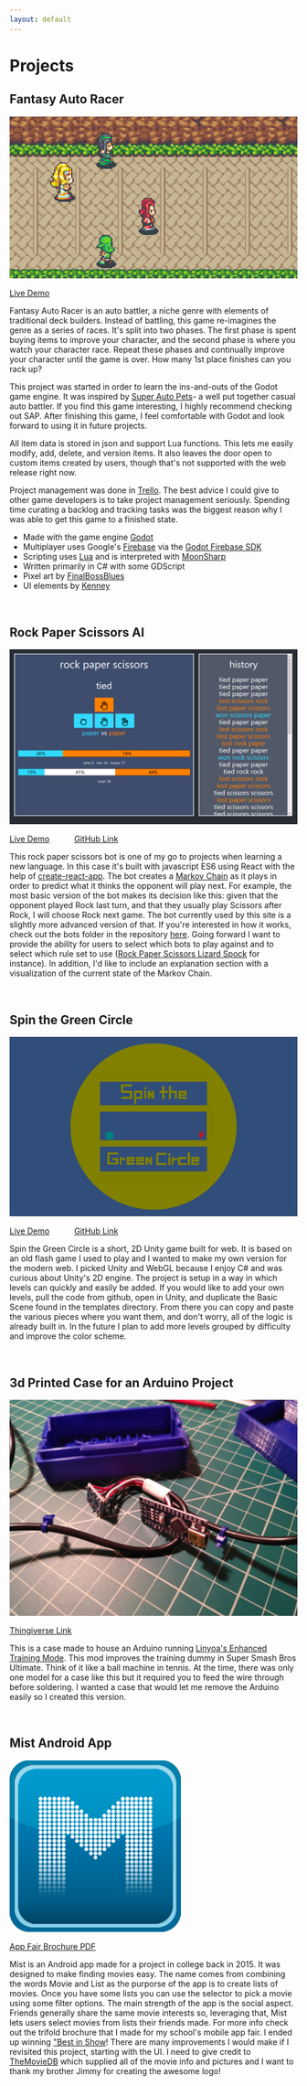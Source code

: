 ```yaml
---
layout: default
---
```


# Projects

## Fantasy Auto Racer
![](/assets/img/fantasy_auto_racer_title_image.PNG)

[Live Demo](https://www.fantasyautoracer.com/ "www.fantasyautoracer.com")

Fantasy Auto Racer is an auto battler, a niche genre with elements of traditional deck builders. Instead of battling, this game re-imagines the genre as a series of races. It's split into two phases. The first phase is spent buying items to improve your character, and the second phase is where you watch your character race. Repeat these phases and continually improve your character until the game is over. How many 1st place finishes can you rack up?

This project was started in order to learn the ins-and-outs of the Godot game engine. It was inspired by [Super Auto Pets](https://teamwoodgames.com/)- a well put together casual auto battler. If you find this game interesting, I highly recommend checking out SAP. After finishing this game, I feel comfortable with Godot and look forward to using it in future projects.

All item data is stored in json and support Lua functions. This lets me easily modify, add, delete, and version items. It also leaves the door open to custom items created by users, though that's not supported with the web release right now.

Project management was done in [Trello](https://trello.com). The best advice I could give to other game developers is to take project management seriously. Spending time curating a backlog and tracking tasks was the biggest reason why I was able to get this game to a finished state.

- Made with the game engine [Godot](https://godotengine.org/)
- Multiplayer uses Google's [Firebase](https://firebase.google.com/) via the [Godot Firebase SDK](https://github.com/GodotNuts/GodotFirebase)
- Scripting uses [Lua](https://www.lua.org/) and is interpreted with [MoonSharp](https://www.moonsharp.org/)
- Written primarily in C# with some GDScript
- Pixel art by [FinalBossBlues](http://www.timefantasy.net/)
- UI elements by [Kenney](https://www.kenney.nl/)

<br />

## Rock Paper Scissors AI
![](/assets/img/rpsNinja.png)

[Live Demo](https://www.rockpaperscissors.ninja "www.rockpaperscissors.ninja")
&nbsp; &nbsp; &nbsp; &nbsp; &nbsp; 
[GitHub Link](https://github.com/jake-small/rps-ninja "jake-small/rps")

This rock paper scissors bot is one of my go to projects when learning a new language. In this case it's built with javascript ES6 using React with the help of [create-react-app](https://github.com/facebook/create-react-app). The bot creates a [Markov Chain](https://deepai.org/machine-learning-glossary-and-terms/markov-chain) as it plays in order to predict what it thinks the opponent will play next. For example, the most basic version of the bot makes its decision like this: given that the opponent played Rock last turn, and that they usually play Scissors after Rock, I will choose Rock next game. The bot currently used by this site is a slightly more advanced version of that. If you're interested in how it works, check out the bots folder in the repository [here](https://github.com/jake-small/rps-ninja/tree/master/src/services/bots). Going forward I want to provide the ability for users to select which bots to play against and to select which rule set to use ([Rock Paper Scissors Lizard Spock](http://www.samkass.com/theories/RPSSL.html) for instance). In addition, I'd like to include an explanation section with a visualization of the current state of the Markov Chain.

<br />

## Spin the Green Circle
![](/assets/img/SpinTheGreenCircle.png)

[Live Demo](https://www.spinthegreencircle.com "www.spinthegreencircle.com")
&nbsp; &nbsp; &nbsp; &nbsp; &nbsp; 
[GitHub Link](https://github.com/jake-small/spin "jake-small/spin")

Spin the Green Circle is a short, 2D Unity game built for web. It is based on an old flash game I used to play and I wanted to make my own version for the modern web. I picked Unity and WebGL because I enjoy C# and was curious about Unity's 2D engine. The project is setup in a way in which levels can quickly and easily be added. If you would like to add your own levels, pull the code from github, open in Unity, and duplicate the Basic Scene found in the templates directory. From there you can copy and paste the various pieces where you want them, and don't worry, all of the logic is already built in. In the future I plan to add more levels grouped by difficulty and improve the color scheme.

<br />

## 3d Printed Case for an Arduino Project
![](/assets/img/enhancedTrainingModeCase.jpg)

[Thingiverse Link](https://www.thingiverse.com/thing:3999596 "Enhanced Training Mode Case")

This is a case made to house an Arduino running [Linyoa's Enhanced Training Mode](https://github.com/Linyoa/Enhanced-Training-Mode). This mod improves the training dummy in Super Smash Bros Ultimate. Think of it like a ball machine in tennis. At the time, there was only one model for a case like this but it required you to feed the wire through before soldering. I wanted a case that would let me remove the Arduino easily so I created this version.

<br />

## Mist Android App
<img src="/assets/img/mist_1200x1200.png" width="300" />

<a href="/assets/pdf/mist_brochure.pdf">App Fair Brochure PDF</a>

Mist is an Android app made for a project in college back in 2015. It was designed to make finding movies easy. The name comes from combining the words Movie and List as the purporse of the app is to create lists of movies. Once you have some lists you can use the selector to pick a movie using some filter options. The main strength of the app is the social aspect. Friends generally share the same movie interests so, leveraging that, Mist lets users select movies from lists their friends made. For more info check out the trifold brochure that I made for my school's mobile app fair. I ended up winning ["Best in Show](/assets/img/BestInShow.jpg "awkward pic")! There are many improvements I would make if I revisited this project, starting with the UI. I need to give credit to [TheMovieDB](https://www.themoviedb.org/documentation/api?language=en-US) which supplied all of the movie info and pictures and I want to thank my brother Jimmy for creating the awesome logo!


<!-- Potential Future Additions: Arduino Chessboard, Chaos Game, Debris Game -->
